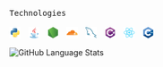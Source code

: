 <samp>Technologies</samp>
<br></br>
<span style="display: inline-block; margin-right: 10px;">
  <img src="https://raw.githubusercontent.com/devicons/devicon/master/icons/python/python-original.svg" width="20" alt="Python">
</span>
<span style="display: inline-block; margin-right: 10px;">
  <img src="https://raw.githubusercontent.com/devicons/devicon/master/icons/java/java-original.svg" width="20" alt="Java">
</span>
<span style="display: inline-block; margin-right: 10px;">
  <img src="https://raw.githubusercontent.com/devicons/devicon/master/icons/nodejs/nodejs-original.svg" width="20" alt="Node.js">
</span>
<span style="display: inline-block; margin-right: 10px;">
  <img src="https://raw.githubusercontent.com/devicons/devicon/master/icons/cloudflare/cloudflare-original.svg" width="20" alt="Cloudflare">
</span>
<span style="display: inline-block; margin-right: 10px;">
  <img src="https://raw.githubusercontent.com/devicons/devicon/master/icons/mysql/mysql-original.svg" width="20" alt="SQL">
</span>
<span style="display: inline-block; margin-right: 10px;">
  <img src="https://raw.githubusercontent.com/devicons/devicon/master/icons/csharp/csharp-original.svg" width="20" alt="C#">
</span>
<span style="display: inline-block; margin-right: 10px;">
  <img src="https://raw.githubusercontent.com/devicons/devicon/master/icons/react/react-original.svg" width="20" alt="React">
</span>
<span style="display: inline-block; margin-right: 10px;">
  <img src="https://raw.githubusercontent.com/devicons/devicon/master/icons/cplusplus/cplusplus-original.svg" width="20" alt="C++">
</span>

![GitHub Language Stats](https://github-readme-stats.vercel.app/api/top-langs/?username=enforcd&theme=dark&layout=compact)
